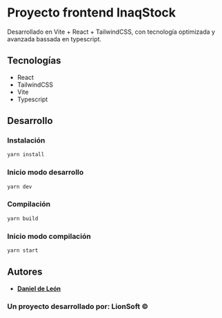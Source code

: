 # Proyecto frontend InaqStock

Desarrollado en Vite + React + TailwindCSS, con tecnología optimizada y avanzada bassada en typescript.

## Tecnologías

- React
- TailwindCSS
- Vite
- Typescript

## Desarrollo

### Instalación

```bash
yarn install
```

### Inicio modo desarrollo

```bash
yarn dev
```

### Compilación

```bash
yarn build
```

### Inicio modo compilación

```bash
yarn start
```

## Autores

- **[Daniel de León](https://github.com/danielceo22)**


### Un proyecto desarrollado por: LionSoft ©

 